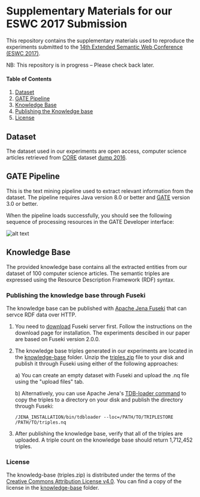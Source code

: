 # Supplementary Materials for our ESWC 2017 Submission
This repository contains the supplementary materials used to reproduce the
experiments submitted to the [14th Extended Semantic Web Conference (ESWC 2017)](http://2017.eswc-conferences.org).

NB: This repository is in progress – Please check back later.

#### Table of Contents
1. [Dataset](#dataset)
2. [GATE Pipeline](#gate-pipeline)
3. [Knowledge Base](#knowledge-base)
  1. [Publishing the Knowledge base](#publishing-the-knowledge-base-through-fuseki)
  2. [License](#license)

## Dataset
The dataset used in our experiments are open access, computer science articles retrieved from [CORE](http://core.ac.uk) dataset [dump 2016](https://core.ac.uk/services#dataset).

## GATE Pipeline
This is the text mining pipeline used to extract relevant information from the dataset. The pipeline requires Java version 8.0 or better and [GATE](www.gate.ac.uk) version 3.0 or better.

When the pipeline loads successfully, you should see the following sequence of processing resources in the GATE Developer interface:

![alt text][pipeline]

## Knowledge Base
The provided knowledge base contains all the extracted entities from our dataset of 100 computer science articles. The semantic triples are expressed using the Resource Description Framework (RDF) syntax.

### Publishing the knowledge base through Fuseki
The knowledge base can be published with [Apache Jena Fuseki](https://jena.apache.org/documentation/serving_data/) that can servce RDF data over HTTP. 

1. You need to [download](https://jena.apache.org/download/#apache-jena-fuseki) Fuseki server first. Follow the instructions on the download page for installation. The experiments descibed in our paper are based on Fuseki version 2.0.0. 
1. The knowledge base triples generated in our experiments are located in the [knowledge-base](../master/knowledge-base) folder. Unzip the [triples.zip](../master/knowledge-base/triples.zip) file to your disk and publish it through Fuseki using either of the following approaches:

   a) You can create an empty dataset with Fuseki and upload the .nq file using the "upload files" tab.

   b) Alternatively, you can use Apache Jena's [TDB-loader command](https://jena.apache.org/documentation/tdb/commands.html#tdbloader) to copy the triples to a directory on your disk and publish the directory through Fuseki:

   ```/JENA_INSTALLATION/bin/tdbloader --loc=/PATH/TO/TRIPLESTORE /PATH/TO/triples.nq```
   
1. After publishing the knowledge base, verify that all of the triples are uploaded. A triple count on the knowledge base should return 1,712,452 triples.

### License

The knowledg-base (triples.zip) is distributed under the terms of the [Creative Commons Attribution License v4.0](https://creativecommons.org/licenses/by/4.0/). You can find a copy of the license in the [knowledge-base](../master/knowledge-base) folder.

[pipeline]: https://github.com/SemanticSoftwareLab/Supplements-ESWC2017/blob/master/graphics/pipeline.png "Pipeline processing resources"
